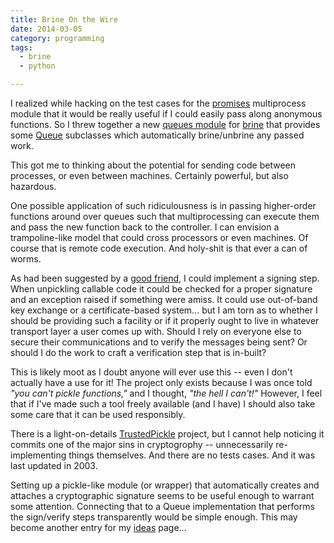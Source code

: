 ```yaml
---
title: Brine On the Wire
date: 2014-03-05
category: programming
tags:
  - brine
  - python

---
```


I realized while hacking on the test cases for the [promises]
multiprocess module that it would be really useful if I could easily
pass along anonymous functions. So I threw together a new
[queues module] for [brine] that provides some [Queue] subclasses
which automatically brine/unbrine any passed work.

This got me to thinking about the potential for sending code between
processes, or even between machines. Certainly powerful, but also
hazardous.

[promises]: http://github.com/obriencj/python-promises

[brine]: http://github.com/obriencj/python-brine

[queues module]: http://obriencj.preoccupied.net/python-brine/queues/

[Queue]: http://docs.python.org/2/library/multiprocessing.html#multiprocessing.Queue

<!-- more -->

One possible application of such ridiculousness is in passing
higher-order functions around over queues such that multiprocessing
can execute them and pass the new function back to the controller. I
can envision a trampoline-like model that could cross processors or
even machines. Of course that is remote code execution. And holy-shit
is that ever a can of worms.

As had been suggested by a [good friend], I could implement a signing
step. When unpickling callable code it could be checked for a proper
signature and an exception raised if something were amiss. It could
use out-of-band key exchange or a certificate-based system... but I am
torn as to whether I should be providing such a facility or if it
properly ought to live in whatever transport layer a user comes up
with. Should I rely on everyone else to secure their communications
and to verify the messages being sent?  Or should I do the work to
craft a verification step that is in-built?

This is likely moot as I doubt anyone will ever use this -- even I
don't actually have a use for it! The project only exists because I
was once told _"you can't pickle functions,"_ and I thought, _"the
hell I can't!"_ However, I feel that if I've made such a tool freely
available (and I have) I should also take some care that it can be
used responsibly.

[good friend]: https://plus.google.com/+PhillipJones/ "Phillip Jones on G+"

There is a light-on-details [TrustedPickle] project, but I cannot help
noticing it commits one of the major sins in cryptogrophy --
unnecessarily re-implementing things themselves. And there are no
tests cases. And it was last updated in 2003.

[TrustedPickle]: http://sourceforge.net/projects/trustedpickle/

Setting up a pickle-like module (or wrapper) that automatically
creates and attaches a cryptographic signature seems to be useful
enough to warrant some attention. Connecting that to a Queue
implementation that performs the sign/verify steps transparently would
be simple enough. This may become another entry for my
[ideas]({filename}/projects/ideas/index.md) page...
